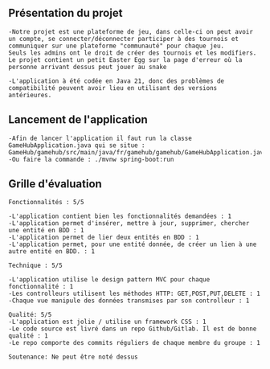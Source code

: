 ## Présentation du projet
	-Notre projet est une plateforme de jeu, dans celle-ci on peut avoir un compte, se connecter/déconnecter participer à des tournois et communiquer sur une plateforme "communauté" pour chaque jeu. 
	Seuls les admins ont le droit de créer des tournois et les modifiers.
	Le projet contient un petit Easter Egg sur la page d'erreur où la personne arrivant dessus peut jouer au snake

	-L'application à été codée en Java 21, donc des problèmes de compatibilité peuvent avoir lieu en utilisant des versions antérieures.


## Lancement de l'application

	-Afin de lancer l'application il faut run la classe GameHubApplication.java qui se situe : GameHub/gamehub/src/main/java/fr/gamehub/gamehub/GameHubApplication.java.
	-Ou faire la commande : ./mvnw spring-boot:run

## Grille d'évaluation 

	Fonctionnalités : 5/5 

	-L'application contient bien les fonctionnalités demandées : 1
	-L'application permet d'insérer, mettre à jour, supprimer, chercher une entité en BDD : 1
	-L'application permet de lier deux entités en BDD : 1
	-L'application permet, pour une entité donnée, de créer un lien à une autre entité en BDD. : 1

	Technique : 5/5 

	-L'application utilise le design pattern MVC pour chaque fonctionnalité : 1
	-Les controlleurs utilisent les méthodes HTTP: GET,POST,PUT,DELETE : 1
	-Chaque vue manipule des données transmises par son controlleur : 1

	Qualité: 5/5
	-L'application est jolie / utilise un framework CSS : 1
	-Le code source est livré dans un repo Github/Gitlab. Il est de bonne qualité : 1
	-Le repo comporte des commits réguliers de chaque membre du groupe : 1

	Soutenance: Ne peut être noté dessus
